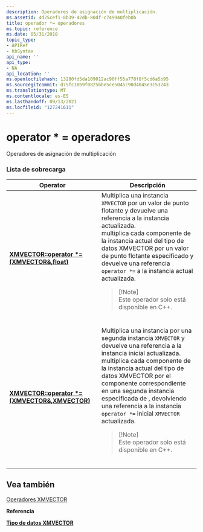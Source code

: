 ```yaml
---
description: Operadores de asignación de multiplicación.
ms.assetid: 4d25cef1-8b39-42db-80df-c749940feb0b
title: operador *= operadores
ms.topic: reference
ms.date: 05/31/2018
topic_type:
- APIRef
- kbSyntax
api_name: ''
api_type:
- NA
api_location: ''
ms.openlocfilehash: 13280fd5da109012ac90ff55a778f8f5cd6a5b95
ms.sourcegitcommit: d75fc10b9f0825bbe5ce5045c90d4045e3c53243
ms.translationtype: MT
ms.contentlocale: es-ES
ms.lasthandoff: 09/13/2021
ms.locfileid: "127241611"
---
```

# <a name="operator--operators"></a>operator \* = operadores

Operadores de asignación de multiplicación

### <a name="overload-list"></a>Lista de sobrecarga



<table>
<colgroup>
<col  />
<col  />
</colgroup>
<thead>
<tr class="header">
<th >Operator</th>
<th >Descripción</th>
</tr>
</thead>
<tbody>
<tr class="odd">
<td ><a href="/previous-versions/windows/desktop/legacy/ff729806(v=vs.85)"><strong>XMVECTOR::operator *= (XMVECTOR&,float)</strong></a></td>
<td >Multiplica una instancia <code>XMVECTOR</code> por un valor de punto flotante y devuelve una referencia a la instancia actualizada. <br/> multiplica cada componente de la instancia actual del tipo de datos XMVECTOR por un valor de punto flotante especificado y devuelve una referencia <code>operator *=</code> a la instancia actual actualizada. <a href="xmvector-data-type.md"><strong></strong></a> <br/>
<blockquote>
[!Note]<br />
Este operador solo está disponible en C++.
</blockquote>
<br/></td>
</tr>
<tr class="even">
<td ><a href="/previous-versions/windows/desktop/legacy/ee421388(v=vs.85)"><strong>XMVECTOR::operator *= (XMVECTOR&,XMVECTOR)</strong></a></td>
<td >Multiplica una instancia por una segunda instancia <code>XMVECTOR</code> y devuelve una referencia a la instancia inicial actualizada. <br/> multiplica cada componente de la instancia actual del tipo de datos XMVECTOR por el componente correspondiente en una segunda instancia especificada de , devolviendo una referencia a la instancia <code>operator *=</code> inicial <a href="xmvector-data-type.md"><strong></strong></a> <code>XMVECTOR</code> actualizada. <br/>
<blockquote>
[!Note]<br />
Este operador solo está disponible en C++.
</blockquote>
<br/></td>
</tr>
</tbody>
</table>



## <a name="see-also"></a>Vea también

<dl> <dt>

[Operadores XMVECTOR](ovw-xmvector-operators.md)
</dt> <dt>

**Referencia**
</dt> <dt>

[**Tipo de datos XMVECTOR**](xmvector-data-type.md)
</dt> </dl>

 

 

